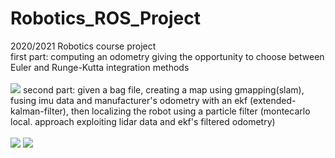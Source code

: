 # Robotics_ROS_Project
2020/2021 Robotics course project <br />
first part: computing an odometry giving the opportunity to choose between Euler and Runge-Kutta integration methods <br />
 <br />
![](odometry.gif)
second part: given a bag file, creating a map using gmapping(slam), fusing imu data and manufacturer's odometry with an ekf (extended-kalman-filter), then localizing the robot using a particle filter (montecarlo local. approach exploiting lidar data and ekf's filtered odometry) <br />
<br />
![](gmapping.gif)
![](ekf_and_particle_filter.gif)
